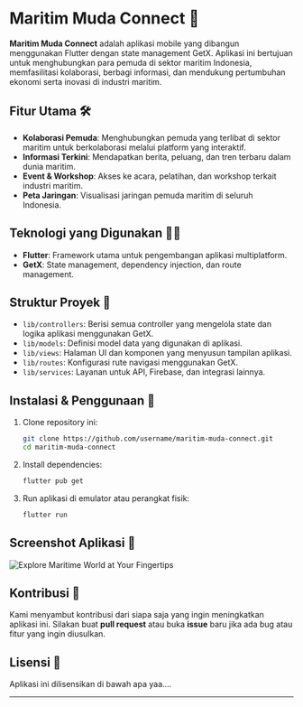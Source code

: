 
# Maritim Muda Connect 🌊

**Maritim Muda Connect** adalah aplikasi mobile yang dibangun menggunakan Flutter dengan state management GetX. Aplikasi ini bertujuan untuk menghubungkan para pemuda di sektor maritim Indonesia, memfasilitasi kolaborasi, berbagi informasi, dan mendukung pertumbuhan ekonomi serta inovasi di industri maritim.

## Fitur Utama 🛠️

- **Kolaborasi Pemuda**: Menghubungkan pemuda yang terlibat di sektor maritim untuk berkolaborasi melalui platform yang interaktif.
- **Informasi Terkini**: Mendapatkan berita, peluang, dan tren terbaru dalam dunia maritim.
- **Event & Workshop**: Akses ke acara, pelatihan, dan workshop terkait industri maritim.
- **Peta Jaringan**: Visualisasi jaringan pemuda maritim di seluruh Indonesia.

## Teknologi yang Digunakan 🧑‍💻

- **Flutter**: Framework utama untuk pengembangan aplikasi multiplatform.
- **GetX**: State management, dependency injection, dan route management.

## Struktur Proyek 📂

- `lib/controllers`: Berisi semua controller yang mengelola state dan logika aplikasi menggunakan GetX.
- `lib/models`: Definisi model data yang digunakan di aplikasi.
- `lib/views`: Halaman UI dan komponen yang menyusun tampilan aplikasi.
- `lib/routes`: Konfigurasi rute navigasi menggunakan GetX.
- `lib/services`: Layanan untuk API, Firebase, dan integrasi lainnya.

## Instalasi & Penggunaan 🚀

1. Clone repository ini:
   ```bash
   git clone https://github.com/username/maritim-muda-connect.git
   cd maritim-muda-connect
   ```

2. Install dependencies:
   ```bash
   flutter pub get
   ```

3. Run aplikasi di emulator atau perangkat fisik:
   ```bash
   flutter run
   ```
   
## Screenshot Aplikasi 📸

![Explore Maritime World at Your Fingertips](https://github.com/user-attachments/assets/59f78be7-03b0-4f5f-a468-ebb931377a86)

## Kontribusi 🤝

Kami menyambut kontribusi dari siapa saja yang ingin meningkatkan aplikasi ini. Silakan buat **pull request** atau buka **issue** baru jika ada bug atau fitur yang ingin diusulkan.

## Lisensi 📜

Aplikasi ini dilisensikan di bawah apa yaa....

---

